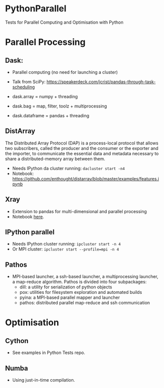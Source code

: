 # PythonParallel
Tests for Parallel Computing and Optimisation with Python

# Parallel Processing

## Dask:

- Parallel computing (no need for launching a cluster)
- Talk from SciPy: https://speakerdeck.com/jcrist/pandas-through-task-scheduling

- dask.array = numpy + threading
- dask.bag = map, filter, toolz + multiprocessing
- dask.dataframe = pandas + threading

## DistArray

The Distributed Array Protocol (DAP) is a process-local protocol that allows two subscribers, called the producer and the consumer or the exporter and the importer, to communicate the essential data and metadata necessary to share a distributed-memory array between them.

- Needs IPython da cluster running: ```dacluster start -n4```
- Notebook: https://github.com/enthought/distarray/blob/master/examples/features.ipynb

## Xray

- Extension to pandas for multi-dimensional and parallel processing
- Notebook [here](http://nbviewer.ipython.org/urls/gist.githubusercontent.com/shoyer/be3749849809fe35efa8/raw/d3ac4af07343391ef005d2dbea80368efc9ee1f6/xray-demo-python-workers-party.ipynb).

## IPython parallel

- Needs IPython cluster running: ```ipcluster start -n 4```
- Or MPI cluster: ```ipcluster start --profile=mpi -n 4```

## Pathos
- MPI-based launcher, a ssh-based launcher, a multiprocessing launcher, a map-reduce algorithm. Pathos is divided into four subpackages:
  - dill: a utility for serialization of python objects
  - pox: utilities for filesystem exploration and automated builds
  - pyina: a MPI-based parallel mapper and launcher
  - pathos: distributed parallel map-reduce and ssh communication

# Optimisation

## Cython

- See examples in Python Tests repo.

## Numba

- Using just-in-time compilation.
